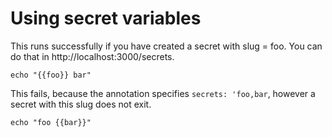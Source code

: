 <!-- 
setup:
    docker: command-example
-->

# Using secret variables

This runs successfully if you have created a secret with slug = foo. You can do that in http://localhost:3000/secrets.
```bash|{type:'command', secrets: 'foo'}
echo "{{foo}} bar"
```

This fails, because the annotation specifies `secrets: 'foo,bar`, however a secret with this slug does not exit.

```bash|{type:'command', secrets: 'foo,bar'}
echo "foo {{bar}}"
```

